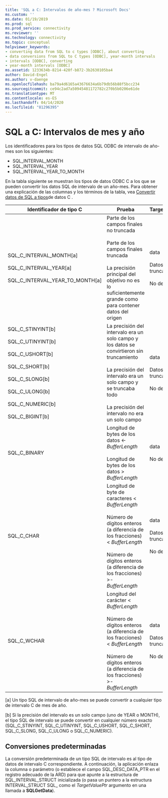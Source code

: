 ```yaml
---
title: 'SQL a C: Intervalos de año-mes ? Microsoft Docs'
ms.custom: ''
ms.date: 01/19/2019
ms.prod: sql
ms.prod_service: connectivity
ms.reviewer: ''
ms.technology: connectivity
ms.topic: conceptual
helpviewer_keywords:
- converting data from SQL to c types [ODBC], about converting
- data conversions from SQL to C types [ODBC], year-month intervals
- intervals [ODBC], converting
- year-month intervals [ODBC]
ms.assetid: 1233634b-8214-420f-b872-3b2630105ba4
author: David-Engel
ms.author: v-daenge
ms.openlocfilehash: ba79a4d6165a43676634a6b79db56b88f5bcc234
ms.sourcegitcommit: ce94c2ad7a50945481172782c270b5b0206e61de
ms.translationtype: MT
ms.contentlocale: es-ES
ms.lasthandoff: 04/14/2020
ms.locfileid: "81296395"
---
```

# <a name="sql-to-c-year-month-intervals"></a>SQL a C: Intervalos de mes y año

Los identificadores para los tipos de datos SQL ODBC de intervalo de año-mes son los siguientes:

- SQL_INTERVAL_MONTH
- SQL_INTERVAL_YEAR
- SQL_INTERVAL_YEAR_TO_MONTH

En la tabla siguiente se muestran los tipos de datos ODBC C a los que se pueden convertir los datos SQL de intervalo de un año-mes. Para obtener una explicación de las columnas y los términos de la tabla, vea [Convertir datos de SQL a tipos](../../../odbc/reference/appendixes/converting-data-from-sql-to-c-data-types.md)de datos C .  

|Identificador de tipo C|Prueba|TargetValuePtr|StrLen_or_IndPtr|SQLSTATE|  
|-----------------------|----------|------------------------|----------------------------|--------------|  
|SQL_C_INTERVAL_MONTH[a]<br /><br /> SQL_C_INTERVAL_YEAR[a]<br /><br /> SQL_C_INTERVAL_YEAR_TO_MONTH[a]|Parte de los campos finales no truncada<br /><br /> Parte de los campos finales truncada<br /><br /> La precisión principal del objetivo no es lo suficientemente grande como para contener datos del origen|data<br /><br /> Datos truncados<br /><br /> No definido|Longitud de los datos en bytes<br /><br /> Longitud de los datos en bytes<br /><br /> No definido|N/D<br /><br /> 01S07<br /><br /> 22015|  
|SQL_C_STINYINT[b]<br /><br /> SQL_C_UTINYINT[b]<br /><br /> SQL_C_USHORT[b]<br /><br /> SQL_C_SHORT[b]<br /><br /> SQL_C_SLONG[b]<br /><br /> SQL_C_ULONG[b]<br /><br /> SQL_C_NUMERIC[b]<br /><br /> SQL_C_BIGINT[b]|La precisión del intervalo era un solo campo y los datos se convirtieron sin truncamiento<br /><br /> La precisión del intervalo era un solo campo y se truncaba todo<br /><br /> La precisión del intervalo no era un solo campo|data<br /><br /> Datos truncados<br /><br /> No definido|Tamaño del tipo de datos C<br /><br /> Longitud de los datos en bytes<br /><br /> Tamaño del tipo de datos C|N/D<br /><br /> 22003<br /><br /> 22015|  
|SQL_C_BINARY|Longitud de bytes de los datos <- *BufferLength*<br /><br /> Longitud de bytes de los datos > *BufferLength*|data<br /><br /> No definido|Longitud de los datos en bytes<br /><br /> No definido|N/D<br /><br /> 22003|  
|SQL_C_CHAR|Longitud de byte de caracteres < *BufferLength*<br /><br /> Número de dígitos enteros (a diferencia de los fracciones) < *BufferLength*<br /><br /> Número de dígitos enteros (a diferencia de los fracciones) >- *BufferLength*|data<br /><br /> Datos truncados<br /><br /> No definido|Tamaño del tipo de datos C<br /><br /> Tamaño del tipo de datos C<br /><br /> No definido|N/D<br /><br /> 01004<br /><br /> 22003|  
|SQL_C_WCHAR|Longitud del carácter < *BufferLength*<br /><br /> Número de dígitos enteros (a diferencia de los fracciones) < *BufferLength*<br /><br /> Número de dígitos enteros (a diferencia de los fracciones) >- *BufferLength*|data<br /><br /> Datos truncados<br /><br /> No definido|Tamaño del tipo de datos C<br /><br /> Tamaño del tipo de datos C<br /><br /> No definido|N/D<br /><br /> 01004<br /><br /> 22003|  
  
 [a] Un tipo SQL de intervalo de año-mes se puede convertir a cualquier tipo de intervalo C de mes de año.  
  
 [b] Si la precisión del intervalo es un solo campo (uno de YEAR o MONTH), el tipo SQL de intervalo se puede convertir en cualquier número exacto (SQL_C_STINYINT, SQL_C_UTINYINT, SQL_C_USHORT, SQL_C_SHORT, SQL_C_SLONG, SQL_C_ULONG o SQL_C_NUMERIC).  

## <a name="default-conversions"></a>Conversiones predeterminadas

La conversión predeterminada de un tipo SQL de intervalo es al tipo de datos de intervalo C correspondiente. A continuación, la aplicación enlaza la columna o parámetro (o establece el campo SQL_DESC_DATA_PTR en el registro adecuado de la ARD) para que apunte a la estructura de SQL_INTERVAL_STRUCT inicializada (o pasa un puntero a la estructura INTERVAL_STRUCT SQL_ como el *TargetValuePtr* argumento en una llamada a **SQLGetData**).
